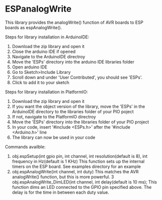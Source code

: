 # ESPanalogWrite
This library provides the analogWrite() function of AVR boards to ESP boards as espAnalogWrite().

Steps for library installation in ArduinoIDE:
1. Download the zip library and open it
2. Close the arduino IDE if opened
3. Navigate to the ArduinoIDE directroy
4. Move the 'ESPs' directory into the arduino IDE libraries folder
5. Open arduino IDE
6. Go to Sketch>Include Library
7. Scroll down and under 'User Contributed', you should see 'ESPs'.
8. Click to add it to your sketch

Steps for library installation in PlatformIO:
1. Download the zip library and open it
2. If you want the object version of the library, move the 'ESPs' in the ArduinoIDE directory to the libraries folder of your PIO poject
3. If not, navigate to the PlatformIO directroy
4. Move the 'ESPs' directory into the libraries folder of your PIO project
5. In your code, insert '#include <ESPs.h>' after the '#include <Arduino.h>' line
6. The library can now be used in your code

Commands availble:
1. obj.espSetup(int gpio pin, int channel, int resolution(default is 8), int frequency in Hz(default is 1 KHz)
    This function sets up the internal timers on the ESP board. See examples directory for an example
2. obj.espAnalogWrite(int channel, int duty)
    This matches the AVR analogWrite() function, but this is more powerful.
3  obj.espAnalogWrite_DimLED(int channel, int delay(default is 10 ms);
    This function dims an LED connected to the GPIO pin specified above. The delay is for the time in between each duty value. 
